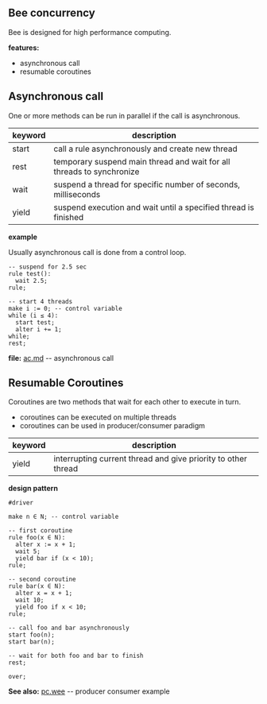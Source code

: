 ## Bee concurrency

Bee is designed for high performance computing.

**features:**

* asynchronous call
* resumable coroutines 

## Asynchronous call

One or more methods can be run in parallel if the call is asynchronous.

keyword | description
--------|----------------------------------------------------------------------
start   | call a rule asynchronously and create new thread
rest    | temporary suspend main thread and wait for all threads to synchronize
wait    | suspend a thread for specific number of seconds, milliseconds
yield   | suspend execution and wait until a specified thread is finished

**example**

Usually asynchronous call is done from a control loop.

```
-- suspend for 2.5 sec
rule test():
  wait 2.5;
rule;

-- start 4 threads
make i := 0; -- control variable
while (i ≤ 4):
  start test;    
  alter i += 1;    
while;
rest;
```

**file:** [ac.md](demo/ac.md) -- asynchronous call

## Resumable Coroutines 

Coroutines are two methods that wait for each other to execute in turn.

* coroutines can be executed on multiple threads
* coroutines can be used in producer/consumer paradigm

keyword | description
--------|---------------------------------------------------------------
yield   | interrupting current thread and give priority to other thread


**design pattern**

```
#driver

make n ∈ N; -- control variable

-- first coroutine
rule foo(x ∈ N):
  alter x := x + 1;
  wait 5;  
  yield bar if (x < 10);
rule;

-- second coroutine
rule bar(x ∈ N):
  alter x = x + 1;
  wait 10;    
  yield foo if x < 10;
rule;

-- call foo and bar asynchronously
start foo(n);
start bar(n);

-- wait for both foo and bar to finish
rest;

over;
``` 

**See also:** [pc.wee](../demo/pc.wee) -- producer consumer example
